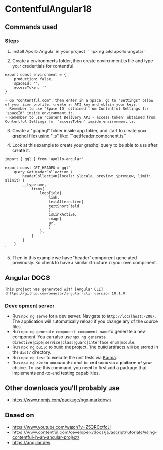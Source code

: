 # ContentfulAngular18

## Commands used
### Steps
1. Install Apollo Angular in your project
```npx ng add apollo-angular``

2. Create a environments folder, then create environment.ts file and type your credentials for contentful
```
export const environment = {
    production: false,
    spaceId: '',
    accessToken: ''
}
```
    - Go "contentful.com", then enter in a Space, go to "Settings" below of your icon profile, create an API key and obtain your keys.
    - Remember to use 'Space ID' obtained from Contentful Settings for 'spaceId' inside environment.ts.
    - Remember to use 'Content Delivery API - access token' obtained from Contentful Settings for 'accessToken' inside environment.ts.



3. Create a "graphql" folder inside app folder, and start to create your graphql files using ".ts" like:
```getHeader.component.ts``

4. Look at this example to create your graphql query to be able to use after create it.
```
import { gql } from 'apollo-angular'

export const GET_HEADER = gql`
    query GetHeaderCollection {
        headerCollection(locale: $locale, preview: $preview, limit: $limit) {
        __typename,
            items{
                logoField{
                    link,
                    textAlternative{
                    textShortField
                    },
                    isLinkActive,
                    image{
                    url
                    }
                },
            }
        }
    }
`
```

5. Then in this example we have "header" component generated previously. So check to have a similar structure in your own component.



## Angular DOCS
``This project was generated with [Angular CLI](https://github.com/angular/angular-cli) version 18.1.0.``
### Development server
* Run `npx ng serve` for a dev server. Navigate to `http://localhost:4200/`. The application will automatically reload if you change any of the source files.
* Run `npx ng generate component component-name` to generate a new component. You can also use `npx ng generate directive|pipe|service|class|guard|interface|enum|module`.
* Run `npx ng build` to build the project. The build artifacts will be stored in the `dist/` directory.
* Run `npx ng test` to execute the unit tests via [Karma](https://karma-runner.github.io).
* Run `npx ng e2e` to execute the end-to-end tests via a platform of your choice. To use this command, you need to first add a package that implements end-to-end testing capabilities.


## Other downloads you'll probably use
* https://www.npmjs.com/package/ngx-markdown

## Based on
* https://www.youtube.com/watch?v=Z5QRCctfcLI
* https://www.contentful.com/developers/docs/javascript/tutorials/using-contentful-in-an-angular-project/
* https://angular.dev